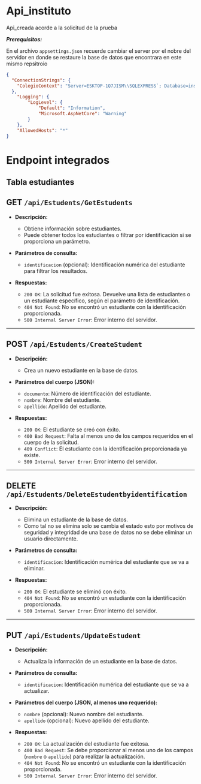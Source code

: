 # Api_instituto
Api_creada acorde a la solicitud de la prueba 

***Prerequisitos:***

En el archivo `appsettings.json` recuerde cambiar el server por el nobre del servidor en donde se restaure la base de datos
que encontrara en este mismo repsitroio 
```json
{
  "ConnectionStrings": {
    "ColegioContext": "Server=ESKTOP-1Q7JISM\\SQLEXPRESS`; Database=instituto; Integrated Security=True; TrustServerCertificate=True"
  },
    "Logging": {
        "LogLevel": {
            "Default": "Information",
            "Microsoft.AspNetCore": "Warning"
        }
    },
    "AllowedHosts": "*"
}
```

# Endpoint integrados 
## Tabla estudiantes
## GET `/api/Estudents/GetEstudents`

- **Descripción:**
  - Obtiene información sobre estudiantes.
  - Puede obtener todos los estudiantes o filtrar por identificación si se proporciona un parámetro.

- **Parámetros de consulta:**
  - `identificacion` (opcional): Identificación numérica del estudiante para filtrar los resultados.

- **Respuestas:**
  - `200 OK`: La solicitud fue exitosa. Devuelve una lista de estudiantes o un estudiante específico, según el parámetro de identificación.
  - `404 Not Found`: No se encontró un estudiante con la identificación proporcionada.
  - `500 Internal Server Error`: Error interno del servidor.

---

## POST `/api/Estudents/CreateStudent`

- **Descripción:**
  - Crea un nuevo estudiante en la base de datos.

- **Parámetros del cuerpo (JSON):**
  - `documento`: Número de identificación del estudiante.
  - `nombre`: Nombre del estudiante.
  - `apellido`: Apellido del estudiante.

- **Respuestas:**
  - `200 OK`: El estudiante se creó con éxito.
  - `400 Bad Request`: Falta al menos uno de los campos requeridos en el cuerpo de la solicitud.
  - `409 Conflict`: El estudiante con la identificación proporcionada ya existe.
  - `500 Internal Server Error`: Error interno del servidor.

---

## DELETE `/api/Estudents/DeleteEstudentbyidentification`

- **Descripción:**
  - Elimina un estudiante de la base de datos.
  - Como tal no se elimina solo se cambia el estado esto por motivos de seguridad y integridad de una base de datos no se debe eliminar un usuario directamente.

- **Parámetros de consulta:**
  - `identificacion`: Identificación numérica del estudiante que se va a eliminar.

- **Respuestas:**
  - `200 OK`: El estudiante se eliminó con éxito.
  - `404 Not Found`: No se encontró un estudiante con la identificación proporcionada.
  - `500 Internal Server Error`: Error interno del servidor.

---

## PUT `/api/Estudents/UpdateEstudent`

- **Descripción:**
  - Actualiza la información de un estudiante en la base de datos.

- **Parámetros de consulta:**
  - `identificacion`: Identificación numérica del estudiante que se va a actualizar.

- **Parámetros del cuerpo (JSON, al menos uno requerido):**
  - `nombre` (opcional): Nuevo nombre del estudiante.
  - `apellido` (opcional): Nuevo apellido del estudiante.

- **Respuestas:**
  - `200 OK`: La actualización del estudiante fue exitosa.
  - `400 Bad Request`: Se debe proporcionar al menos uno de los campos (`nombre` o `apellido`) para realizar la actualización.
  - `404 Not Found`: No se encontró un estudiante con la identificación proporcionada.
  - `500 Internal Server Error`: Error interno del servidor.

